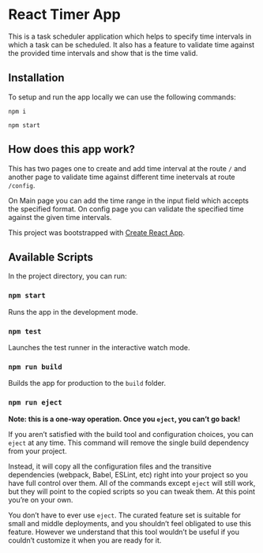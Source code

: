 # React Timer App

This is a task scheduler application which helps to specify time intervals in which a task can be scheduled. It also has a feature to validate time against the provided time intervals and show that is the time valid.

## Installation

To setup and run the app locally we can use the following commands:

`npm i`

`npm start`

## How does this app work?

This has two pages one to create and add time interval at the route `/` and another page to validate time against different time inetervals at route `/config`.

On Main page you can add the time range in the input field which accepts the specified format. On config page you can validate the specified time against the given time intervals.

This project was bootstrapped with [Create React App](https://github.com/facebook/create-react-app).

## Available Scripts

In the project directory, you can run:

### `npm start`

Runs the app in the development mode.

### `npm test`

Launches the test runner in the interactive watch mode.

### `npm run build`

Builds the app for production to the `build` folder.

### `npm run eject`

**Note: this is a one-way operation. Once you `eject`, you can’t go back!**

If you aren’t satisfied with the build tool and configuration choices, you can `eject` at any time. This command will remove the single build dependency from your project.

Instead, it will copy all the configuration files and the transitive dependencies (webpack, Babel, ESLint, etc) right into your project so you have full control over them. All of the commands except `eject` will still work, but they will point to the copied scripts so you can tweak them. At this point you’re on your own.

You don’t have to ever use `eject`. The curated feature set is suitable for small and middle deployments, and you shouldn’t feel obligated to use this feature. However we understand that this tool wouldn’t be useful if you couldn’t customize it when you are ready for it.
